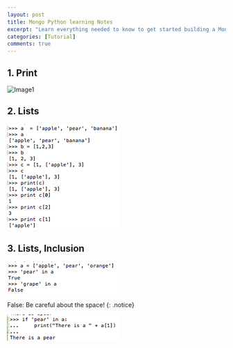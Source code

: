 ```yaml
---
layout: post
title: Mongo Python learning Notes
excerpt: "Learn everything needed to know to get started building a MongoDB-based app and including a brief Python introduction"
categories: [Tutorial]
comments: true
---
```

## **1. Print**

![Image1](／img/mongo1.png)

## **2. Lists**

![Image2](/img/mongo2.png)

## **3. Lists, Inclusion**

![Image3](/img/mongo3.png)

False: Be careful about the space!
{: .notice}

![Image4](/img/mongo4.png)
